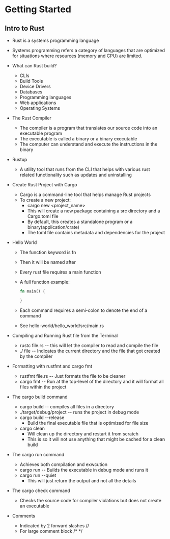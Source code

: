 # Getting Started

## Intro to Rust

- Rust is a systems programming language
- Systems programming refers a category of languages that are optimized for situations where resources (memory and CPU) are limited.
- What can Rust build?
  - CLIs
  - Build Tools
  - Device Drivers
  - Databases
  - Programming languages
  - Web applications
  - Operating Systems
- The Rust Compiler
  - The compiler is a program that translates our source code into an executable program
  - The executable is called a binary or a binary executable
  - The computer can understand and execute the instructions in the binary
- Rustup

  - A utility tool that runs from the CLI that helps with various rust related functionality such as updates and uninstalling

- Create Rust Project with Cargo

  - Cargo is a command-line tool that helps manage Rust projects
  - To create a new project:
    - cargo new <project_name>
    - This will create a new package containing a src directory and a Cargo.toml file
    - By default, this creates a standalone program or a binary(application/crate)
    - The toml file contains metadata and dependencies for the project

- Hello World

  - The function keyword is fn
  - Then it will be named after
  - Every rust file requires a main function
  - A full function example:

    ```Rust
    fn main() {

    }
    ```

  - Each command requires a semi-colon to denote the end of a command
  - See hello-world/hello_world/src/main.rs

- Compiling and Running Rust file from the Terminal

  - rustc file.rs -- this will let the compiler to read and compile the file
  - ./ file -- Indicates the current directory and the file that got created by the compiler

- Formatting with rustfmt and cargo fmt

  - rustfmt file.rs -- Just formats the file to be cleaner
  - cargo fmt -- Run at the top-level of the directory and it will format all files within the project

- The cargo build command

  - cargo build -- compiles all files in a directory
  - ./target/debug/project -- runs the project in debug mode
  - cargo build --release
    - Build the final executable file that is optimized for file size
  - cargo clean
    - Will clean up the directory and restart it from scratch
    - This is so it will not use anything that might be cached for a clean build

- The cargo run command

  - Achieves both compilation and exwcution
  - cargo run -- Builds the executable in debug mode and runs it
  - cargo run --quiet
    - This will just return the output and not all the details

- The cargo check command

  - Checks the source code for compiler violations but does not create an executable

- Comments
  - Indicated by 2 forward slashes //
  - For large comment block /\* \*/
